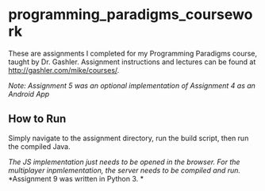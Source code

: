 # programming_paradigms_coursework
These are assignments I completed for my Programming Paradigms course, taught by Dr. Gashler. Assignment instructions and lectures can be found at http://gashler.com/mike/courses/. 

*Note: Assignment 5 was an optional implementation of Assignment 4 as an Android App*

## How to Run
Simply navigate to the assignment directory, run the build script, then run the compiled Java.

*The JS implementation just needs to be opened in the browser. For the multiplayer inpmlementation, the server needs to be compiled and run.*
*Assignment 9 was written in Python 3. *
